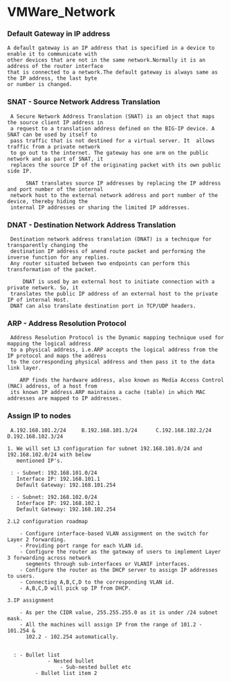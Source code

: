# VMWare_Network


### Default Gateway in IP address

    A default gateway is an IP address that is specified in a device to enable it to communicate with
    other devices that are not in the same network.Normally it is an address of the router interface 
    that is connected to a network.The default gateway is always same as the IP address, the last byte
    or number is changed.

### SNAT - Source Network Address Translation

     A Secure Network Address Translation (SNAT) is an object that maps the source client IP address in
     a request to a translation address defined on the BIG-IP device. A SNAT can be used by itself to 
     pass traffic that is not destined for a virtual server. It  allows traffic from a private network
     to go out to the internet. The gateway has one arm on the public network and as part of SNAT, it 
     replaces the source IP of the originating packet with its own public side IP.

          SNAT translates source IP addresses by replacing the IP address and port number of the internal
     network host to the external network address and port number of the device, thereby hiding the 
     internal IP addresses or sharing the limited IP addresses.

### DNAT - Destination Network Address Translation

     Destination network address translation (DNAT) is a technique for transparently changing the
     destination IP address of anend route packet and performing the inverse function for any replies.
     Any router situated between two endpoints can perform this transformation of the packet.
     
         DNAT is used by an external host to initiate connection with a private network. So, it 
     translates the public IP address of an external host to the private IP of internal Host.
     DNAT can also translate destination port in TCP/UDP headers.

### ARP - Address Resolution Protocol

     Address Resolution Protocol is the Dynamic mapping technique used for mapping the logical address
     to a physical address, i.e.ARP accepts the logical address from the IP protocol and maps the address
     to the corresponding physical address and then pass it to the data link layer.
     
        ARP finds the hardware address, also known as Media Access Control (MAC) address, of a host from
     its known IP address.ARP maintains a cache (table) in which MAC addresses are mapped to IP addresses.

### Assign IP to nodes


     A.192.168.101.2/24     B.192.168.101.3/24      C.192.168.102.2/24     D.192.168.102.3/24
    
    1. We will set L3 configuration for subnet 192.168.101.0/24 and 192.168.102.0/24 with below
       mentioned IP's.
        
     : - Subnet: 192.168.101.0/24
       Interface IP: 192.168.101.1
       Default Gateway: 192.168.101.254
    
     : - Subnet: 192.168.102.0/24
       Interface IP: 192.168.102.1
       Default Gateway: 192.168.102.254
    
    2.L2 configuration roadmap
    
        - Configure interface-based VLAN assignment on the switch for Layer 2 forwarding.
        - Providing port range for each VLAN id.
        - Configure the router as the gateway of users to implement Layer 3 forwarding across network
          segments through sub-interfaces or VLANIF interfaces.
        - Configure the router as the DHCP server to assign IP addresses to users.
        - Connecting A,B,C,D to the corresponding VLAN id.
        - A,B,C,D will pick up IP from DHCP.

    3.IP assignment
        
        - As per the CIDR value, 255.255.255.0 as it is under /24 subnet mask.
        - All the machines will assign IP from the range of 101.2 - 101.254 & 
          102.2 - 102.254 automatically.
    
 ~~~
 
   : - Bullet list
              - Nested bullet
                  - Sub-nested bullet etc
          - Bullet list item 2 
~~~

